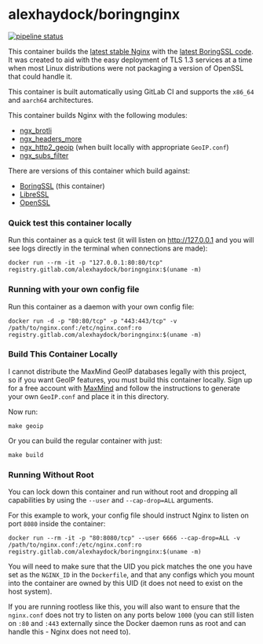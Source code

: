 # alexhaydock/boringnginx

[![pipeline status](https://gitlab.com/alexhaydock/boringnginx/badges/master/pipeline.svg)](https://gitlab.com/alexhaydock/boringnginx/-/commits/master)

This container builds the [latest stable Nginx](https://nginx.org/en/CHANGES) with the [latest BoringSSL code](https://boringssl.googlesource.com/boringssl/). It was created to aid with the easy deployment of TLS 1.3 services at a time when most Linux distributions were not packaging a version of OpenSSL that could handle it.

This container is built automatically using GitLab CI and supports the `x86_64` and `aarch64` architectures.

This container builds Nginx with the following modules:
* [ngx_brotli](https://github.com/google/ngx_brotli.git)
* [ngx_headers_more](https://github.com/openresty/headers-more-nginx-module)
* [ngx_http2_geoip](https://github.com/leev/ngx_http_geoip2_module.git) (when built locally with appropriate `GeoIP.conf`)
* [ngx_subs_filter](https://github.com/yaoweibin/ngx_http_substitutions_filter_module.git)

There are versions of this container which build against:
* [BoringSSL](https://gitlab.com/alexhaydock/boringnginx) (this container)
* [LibreSSL](https://gitlab.com/alexhaydock/nginx-libressl)
* [OpenSSL](https://gitlab.com/alexhaydock/nginx-openssl)

### Quick test this container locally
Run this container as a quick test (it will listen on http://127.0.0.1 and you will see logs directly in the terminal when connections are made):
```
docker run --rm -it -p "127.0.0.1:80:80/tcp" registry.gitlab.com/alexhaydock/boringnginx:$(uname -m)
```

### Running with your own config file
Run this container as a daemon with your own config file:
```
docker run -d -p "80:80/tcp" -p "443:443/tcp" -v /path/to/nginx.conf:/etc/nginx.conf:ro registry.gitlab.com/alexhaydock/boringnginx:$(uname -m)
```

### Build This Container Locally
I cannot distribute the MaxMind GeoIP databases legally with this project, so if you want GeoIP features, you must build this container locally. Sign up for a free account with [MaxMind](https://www.maxmind.com) and follow the instructions to generate your own `GeoIP.conf` and place it in this directory.

Now run:
```
make geoip
```

Or you can build the regular container with just:
```
make build
```

### Running Without Root
You can lock down this container and run without root and dropping all capabilities by using the `--user` and `--cap-drop=ALL` arguments.

For this example to work, your config file should instruct Nginx to listen on port `8080` inside the container:
```
docker run --rm -it -p "80:8080/tcp" --user 6666 --cap-drop=ALL -v /path/to/nginx.conf:/etc/nginx.conf:ro registry.gitlab.com/alexhaydock/boringnginx:$(uname -m)
```

You will need to make sure that the UID you pick matches the one you have set as the `NGINX_ID` in the `Dockerfile`, and that any configs which you mount into the container are owned by this UID (it does not need to exist on the host system).

If you are running rootless like this, you will also want to ensure that the `nginx.conf` does not try to listen on any ports below `1000` (you can still listen on `:80` and `:443` externally since the Docker daemon runs as root and can handle this - Nginx does not need to).
